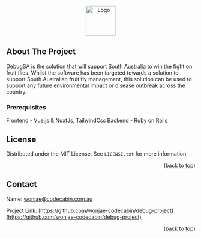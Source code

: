 
<!-- PROJECT LOGO -->
<br />
<div align="center">
  <a href="https://github.com/wonjae-codecabin/debug-project">
    <img src="[images/logo.png](https://res.cloudinary.com/dxmgdmeup/image/upload/v1660980021/imageedit_2_3299075995_bwaqsu.png)" alt="Logo" width="80" height="80">
  </a>

</div>



<!-- ABOUT THE PROJECT -->
## About The Project

DebugSA is the solution that will support South Australia to win the fight on fruit flies. 
Whilst the software has been targeted towards a solution to support South Australian fruit fly management, this solution can be used to support any future environmental impact or disease outbreak across the country. 



### Prerequisites

Frontend - Vue.js & NuxtJs, TailwindCss
Backend - Ruby on Rails



<!-- LICENSE -->
## License

Distributed under the MIT License. See `LICENSE.txt` for more information.

<p align="right">(<a href="#readme-top">back to top</a>)</p>


<!-- CONTACT -->
## Contact

Name: wonjae@codecabin.com.au

Project Link: [https://github.com/wonjae-codecabin/debug-project](https://github.com/wonjae-codecabin/debug-project)

<p align="right">(<a href="#readme-top">back to top</a>)</p>




